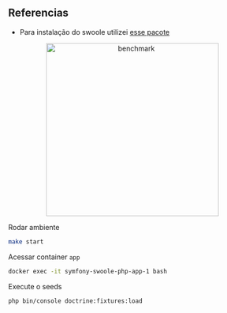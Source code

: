 ## Referencias

* Para instalação do swoole utilizei [esse pacote](https://github.com/php-runtime/swoole)

<p align="center">
  <img src="./public/assets/bench.jpg" width="350" title="benchmark">
</p>

Rodar ambiente

```sh
make start
```

Acessar container `app`
```sh
docker exec -it symfony-swoole-php-app-1 bash
```

Execute o seeds
```sh
php bin/console doctrine:fixtures:load
```